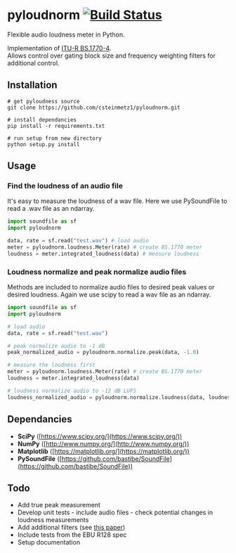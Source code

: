 # pyloudnorm  [![Build Status](https://travis-ci.org/csteinmetz1/pyloudnorm.svg?branch=master)](https://travis-ci.org/csteinmetz1/pyloudnorm)
Flexible audio loudness meter in Python. 

Implementation of [ITU-R BS.1770-4](https://www.itu.int/dms_pubrec/itu-r/rec/bs/R-REC-BS.1770-4-201510-I!!PDF-E.pdf). <br/>
Allows control over gating block size and frequency weighting filters for additional control. 

## Installation
```
# get pyloudness source
git clone https://github.com/csteinmetz1/pyloudnorm.git

# install dependancies
pip install -r requirements.txt

# run setup from new directory
python setup.py install
```
## Usage

### Find the loudness of an audio file
It's easy to measure the loudness of a wav file. 
Here we use PySoundFile to read a .wav file as an ndarray.
```python
import soundfile as sf
import pyloudnorm

data, rate = sf.read("test.wav") # load audio
meter = pyloudnorm.loudness.Meter(rate) # create BS.1770 meter
loudness = meter.integrated_loudness(data) # measure loudness
```

### Loudness normalize and peak normalize audio files
Methods are included to normalize audio files to desired peak values or desired loudness.
Again we use scipy to read a wav file as an ndarray.
```python
import soundfile as sf
import pyloudnorm

# load audio
data, rate = sf.read("test.wav")

# peak normalize audio to -1 dB
peak_normalized_audio = pyloudnorm.normalize.peak(data, -1.0)

# measure the loudness first 
meter = pyloudnorm.loudness.Meter(rate) # create BS.1770 meter
loudness = meter.integrated_loudness(data)

# loudness normalize audio to -12 dB LUFS
loudness_normalized_audio = pyloudnorm.normalize.loudness(data, loudness, -12.0)
```

## Dependancies
- **SciPy** ([https://www.scipy.org/](https://www.scipy.org/))
- **NumPy** ([http://www.numpy.org/](http://www.numpy.org/))
- **Matplotlib** ([https://matplotlib.org/](https://matplotlib.org/))
- **PySoundFile** ([https://github.com/bastibe/SoundFile](https://github.com/bastibe/SoundFile))

## Todo
- Add true peak measurement 
- Develop unit tests - include audio files - check potential changes in loudness measurements
- Add additional filters (see [this paper](http://www.aes.org/e-lib/browse.cfm?elib=19215&rndx=851198))
- Include tests from the EBU R128 spec 
- Setup documentation
